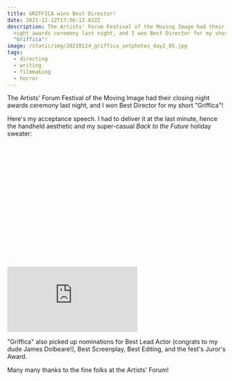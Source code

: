 ```yaml
---
title: GRIFFICA wins Best Director!
date: 2021-12-12T17:56:13.832Z
description: The Artists' Forum Festival of the Moving Image had their closing
  night awards ceremony last night, and I won Best Director for my short
  "Griffica"!
image: /static/img/20210124_griffica_setphotos_day2_05.jpg
tags:
  - directing
  - writing
  - filmmaking
  - horror
---
```

The Artists' Forum Festival of the Moving Image had their closing night awards ceremony last night, and I won Best Director for my short "Griffica"!

Here's my acceptance speech. I had to deliver it at the last minute, hence the handheld aesthetic and my super-casual *Back to the Future* holiday sweater:

<div class="relative mb-12" style="padding: 56.25% 0 0 0;">
  <iframe 
    src="https://vimeo.com/655877698/f7b8555f8c" 
    title="Video player" 
    class="absolute top-0 left-0 w-full h-full"
    frameborder="0" 
    allowfullscreen
  ></iframe>
</div>

"Griffica" also picked up nominations for Best Lead Actor (congrats to my dude James Dolbeare!), Best Screenplay, Best Editing, and the fest's Juror's Award. 

Many many thanks to the fine folks at the Artists' Forum!